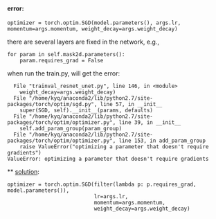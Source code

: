#### error: 

```
optimizer = torch.optim.SGD(model.parameters(), args.lr, momentum=args.momentum, weight_decay=args.weight_decay)

```
there are several layers are fixed in the network, e.g., 

```
for param in self.mask2d.parameters():
    param.requires_grad = False
```
when run the train.py, will get the error: 

```
  File "trainval_resnet_unet.py", line 146, in <module>
    weight_decay=args.weight_decay)
  File "/home/kyq/anaconda2/lib/python2.7/site-packages/torch/optim/sgd.py", line 57, in __init__
    super(SGD, self).__init__(params, defaults)
  File "/home/kyq/anaconda2/lib/python2.7/site-packages/torch/optim/optimizer.py", line 39, in __init__
    self.add_param_group(param_group)
  File "/home/kyq/anaconda2/lib/python2.7/site-packages/torch/optim/optimizer.py", line 153, in add_param_group
    raise ValueError("optimizing a parameter that doesn't require gradients")
ValueError: optimizing a parameter that doesn't require gradients
```

** [solution](https://github.com/amdegroot/ssd.pytorch/issues/109):
```
optimizer = torch.optim.SGD(filter(lambda p: p.requires_grad, model.parameters()),
                            lr=args.lr,
                            momentum=args.momentum,
                            weight_decay=args.weight_decay)
```
